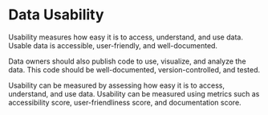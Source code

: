 # Data Usability

Usability measures how easy it is to access, understand, and use data. Usable data is accessible, user-friendly, and well-documented.

Data owners should also publish code to use, visualize, and analyze the data. This code should be well-documented, version-controlled, and tested.

Usability can be measured by assessing how easy it is to access, understand, and use data. Usability can be measured using metrics such as accessibility score, user-friendliness score, and documentation score.

